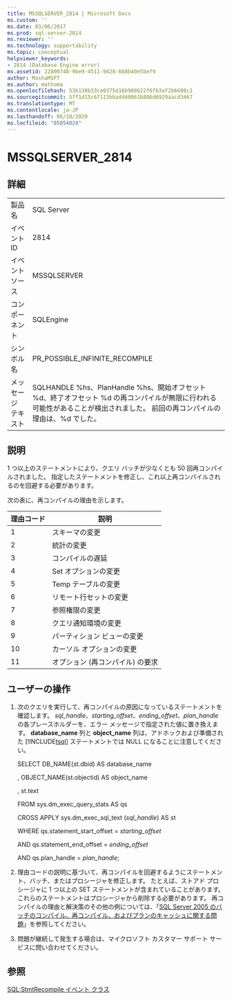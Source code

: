 ```yaml
---
title: MSSQLSERVER_2814 | Microsoft Docs
ms.custom: ''
ms.date: 03/06/2017
ms.prod: sql-server-2014
ms.reviewer: ''
ms.technology: supportability
ms.topic: conceptual
helpviewer_keywords:
- 2814 (Database Engine error)
ms.assetid: 22800748-9be9-4511-9428-6b8b40e5bef9
author: MashaMSFT
ms.author: mathoma
ms.openlocfilehash: 53b138b33ce0375d16b908622f6fb3af2b6608c1
ms.sourcegitcommit: 57f1d15c67113bbadd40861b886d6929aacd3467
ms.translationtype: MT
ms.contentlocale: ja-JP
ms.lasthandoff: 06/18/2020
ms.locfileid: "85054024"
---
```

# <a name="mssqlserver_2814"></a>MSSQLSERVER_2814
    
## <a name="details"></a>詳細  
  
|||  
|-|-|  
|製品名|SQL Server|  
|イベント ID|2814|  
|イベント ソース|MSSQLSERVER|  
|コンポーネント|SQLEngine|  
|シンボル名|PR_POSSIBLE_INFINITE_RECOMPILE|  
|メッセージ テキスト|SQLHANDLE %hs、PlanHandle %hs、開始オフセット %d、終了オフセット %d の再コンパイルが無限に行われる可能性があることが検出されました。 前回の再コンパイルの理由は、%d でした。|  
  
## <a name="explanation"></a>説明  
 1 つ以上のステートメントにより、クエリ バッチが少なくとも 50 回再コンパイルされました。 指定したステートメントを修正し、これ以上再コンパイルされるのを回避する必要があります。  
  
 次の表に、再コンパイルの理由を示します。  
  
|理由コード|説明|  
|-----------------|-----------------|  
|1|スキーマの変更|  
|2|統計の変更|  
|3|コンパイルの遅延|  
|4|Set オプションの変更|  
|5|Temp テーブルの変更|  
|6|リモート行セットの変更|  
|7|参照権限の変更|  
|8|クエリ通知環境の変更|  
|9|パーティション ビューの変更|  
|10|カーソル オプションの変更|  
|11|オプション (再コンパイル) の要求|  
  
## <a name="user-action"></a>ユーザーの操作  
  
1.  次のクエリを実行して、再コンパイルの原因になっているステートメントを確認します。 *sql_handle*、*starting_offset*、*ending_offset*、*plan_handle* の各プレースホルダーを、エラー メッセージで指定された値に置き換えます。 **database_name** 列と **object_name** 列は、アドホックおよび準備された [!INCLUDE[tsql](../../includes/tsql-md.md)] ステートメントでは NULL になることに注意してください。  
  
     SELECT DB_NAME(st.dbid) AS database_name  
  
     , OBJECT_NAME(st.objectid) AS object_name  
  
     , st.text  
  
     FROM sys.dm_exec_query_stats AS qs  
  
     CROSS APPLY sys.dm_exec_sql_text (*sql_handle*) AS st  
  
     WHERE qs.statement_start_offset = *starting_offset*  
  
     AND qs.statement_end_offset = *ending_offset*  
  
     AND qs.plan_handle = *plan_handle*;  
  
2.  理由コードの説明に基づいて、再コンパイルを回避するようにステートメント、バッチ、またはプロシージャを修正します。 たとえば、ストアド プロシージャに 1 つ以上の SET ステートメントが含まれていることがあります。 これらのステートメントはプロシージャから削除する必要があります。 再コンパイルの理由と解決策のその他の例については、「[SQL Server 2005 のバッチのコンパイル、再コンパイル、およびプランのキャッシュに関する問題](https://docs.microsoft.com/previous-versions/sql/sql-server-2005/administrator/cc966425(v=technet.10))」を参照してください。  
  
3.  問題が継続して発生する場合は、マイクロソフト カスタマー サポート サービスに問い合わせてください。  
  
## <a name="see-also"></a>参照  
 [SQL:StmtRecompile イベント クラス](../event-classes/sql-stmtrecompile-event-class.md)  
  
  
